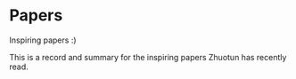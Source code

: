 # Papers
Inspiring papers :)

This is a record and summary for the inspiring papers Zhuotun has recently read.
